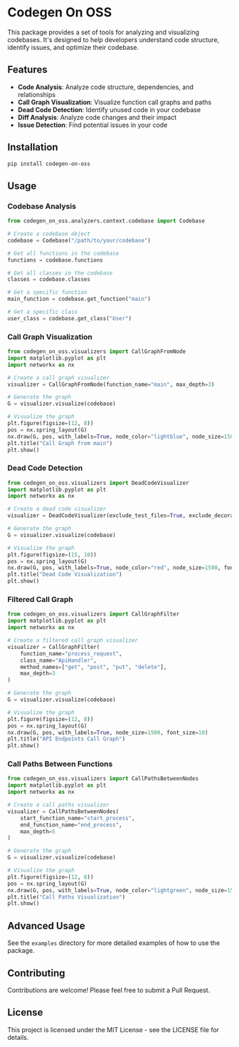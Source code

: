 # Codegen On OSS

This package provides a set of tools for analyzing and visualizing codebases. It's designed to help developers understand code structure, identify issues, and optimize their codebase.

## Features

- **Code Analysis**: Analyze code structure, dependencies, and relationships
- **Call Graph Visualization**: Visualize function call graphs and paths
- **Dead Code Detection**: Identify unused code in your codebase
- **Diff Analysis**: Analyze code changes and their impact
- **Issue Detection**: Find potential issues in your code

## Installation

```bash
pip install codegen-on-oss
```

## Usage

### Codebase Analysis

```python
from codegen_on_oss.analyzers.context.codebase import Codebase

# Create a codebase object
codebase = Codebase("/path/to/your/codebase")

# Get all functions in the codebase
functions = codebase.functions

# Get all classes in the codebase
classes = codebase.classes

# Get a specific function
main_function = codebase.get_function("main")

# Get a specific class
user_class = codebase.get_class("User")
```

### Call Graph Visualization

```python
from codegen_on_oss.visualizers import CallGraphFromNode
import matplotlib.pyplot as plt
import networkx as nx

# Create a call graph visualizer
visualizer = CallGraphFromNode(function_name="main", max_depth=3)

# Generate the graph
G = visualizer.visualize(codebase)

# Visualize the graph
plt.figure(figsize=(12, 8))
pos = nx.spring_layout(G)
nx.draw(G, pos, with_labels=True, node_color="lightblue", node_size=1500, font_size=10)
plt.title("Call Graph from main")
plt.show()
```

### Dead Code Detection

```python
from codegen_on_oss.visualizers import DeadCodeVisualizer
import matplotlib.pyplot as plt
import networkx as nx

# Create a dead code visualizer
visualizer = DeadCodeVisualizer(exclude_test_files=True, exclude_decorated=True)

# Generate the graph
G = visualizer.visualize(codebase)

# Visualize the graph
plt.figure(figsize=(15, 10))
pos = nx.spring_layout(G)
nx.draw(G, pos, with_labels=True, node_color="red", node_size=1500, font_size=10)
plt.title("Dead Code Visualization")
plt.show()
```

### Filtered Call Graph

```python
from codegen_on_oss.visualizers import CallGraphFilter
import matplotlib.pyplot as plt
import networkx as nx

# Create a filtered call graph visualizer
visualizer = CallGraphFilter(
    function_name="process_request",
    class_name="ApiHandler",
    method_names=["get", "post", "put", "delete"],
    max_depth=3
)

# Generate the graph
G = visualizer.visualize(codebase)

# Visualize the graph
plt.figure(figsize=(12, 8))
pos = nx.spring_layout(G)
nx.draw(G, pos, with_labels=True, node_size=1500, font_size=10)
plt.title("API Endpoints Call Graph")
plt.show()
```

### Call Paths Between Functions

```python
from codegen_on_oss.visualizers import CallPathsBetweenNodes
import matplotlib.pyplot as plt
import networkx as nx

# Create a call paths visualizer
visualizer = CallPathsBetweenNodes(
    start_function_name="start_process",
    end_function_name="end_process",
    max_depth=5
)

# Generate the graph
G = visualizer.visualize(codebase)

# Visualize the graph
plt.figure(figsize=(12, 8))
pos = nx.spring_layout(G)
nx.draw(G, pos, with_labels=True, node_color="lightgreen", node_size=1500, font_size=10)
plt.title("Call Paths Visualization")
plt.show()
```

## Advanced Usage

See the `examples` directory for more detailed examples of how to use the package.

## Contributing

Contributions are welcome! Please feel free to submit a Pull Request.

## License

This project is licensed under the MIT License - see the LICENSE file for details.


